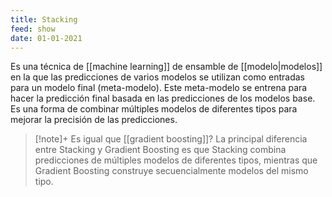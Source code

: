 ```yaml
---
title: Stacking
feed: show
date: 01-01-2021
---
```


Es una técnica de [[machine learning]] de ensamble de [[modelo|modelos]] en la que las predicciones de varios modelos se utilizan como entradas para un modelo final (meta-modelo). Este meta-modelo se entrena para hacer la predicción final basada en las predicciones de los modelos base. Es una forma de combinar múltiples modelos de diferentes tipos para mejorar la precisión de las predicciones.

>[!note]+ Es igual que [[gradient boosting]]?
>La principal diferencia entre Stacking y Gradient Boosting es que Stacking combina predicciones de múltiples modelos de diferentes tipos, mientras que Gradient Boosting construye secuencialmente modelos del mismo tipo.

